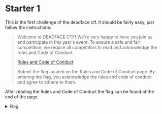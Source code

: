 # Starter 1

This is the first challenge of the deadface ctf. It should be fairly easy, just follow the instructions:


>Welcome to DEADFACE CTF! We're very happy to have you join us and participate in this year's event. To ensure a safe and fair competition, we require all competitors to read and acknowledge the rules and Code of Conduct.
>
>[Rules and Code of Conduct](https://ctf.deadface.io/code-of-conduct)
>
>Submit the flag located on the Rules and Code of Conduct page. By entering the flag, you acknowledge the rules and code of conduct and agree to adhere to them.

After reading the Rules and Code of Conduct the flag can be found at the end of the page.


<details>
<summary>Flag</summary>

```
flag{I_acknowledge_the_rules}
```

</details>
